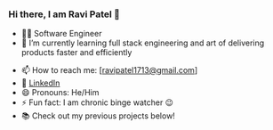 ### Hi there, I am Ravi Patel 👋

<!--
**RaviPatel1713/RaviPatel1713** is a ✨ _special_ ✨ repository because its `README.md` (this file) appears on your GitHub profile. -->

- 👨‍💻 Software Engineer
- 🌱 I’m currently learning full stack engineering and art of delivering products faster and efficiently 
<!-- - 🌐 [Personal Website](https://www.example.com) -->
- 📫 How to reach me: [ravipatel1713@gmail.com]
- 🔗 [LinkedIn](https://www.linkedin.com/in/yourprofile)
- 😄 Pronouns: He/Him 
- ⚡ Fun fact: I am chronic binge watcher 😉
- 📚 Check out my previous projects below!
